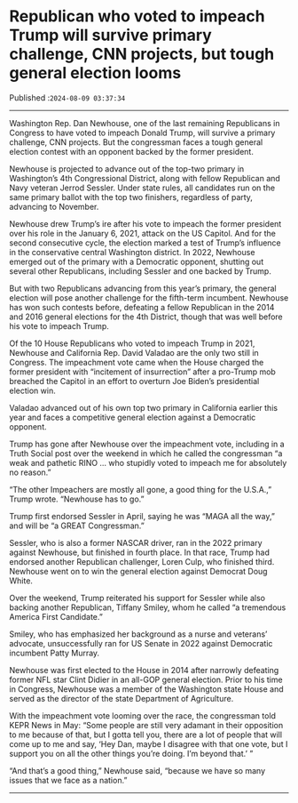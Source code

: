 # Republican who voted to impeach Trump will survive primary challenge, CNN projects, but tough general election looms

Published :`2024-08-09 03:37:34`

---

Washington Rep. Dan Newhouse, one of the last remaining Republicans in Congress to have voted to impeach Donald Trump, will survive a primary challenge, CNN projects. But the congressman faces a tough general election contest with an opponent backed by the former president.

Newhouse is projected to advance out of the top-two primary in Washington’s 4th Congressional District, along with fellow Republican and Navy veteran Jerrod Sessler. Under state rules, all candidates run on the same primary ballot with the top two finishers, regardless of party, advancing to November.

Newhouse drew Trump’s ire after his vote to impeach the former president over his role in the January 6, 2021, attack on the US Capitol. And for the second consecutive cycle, the election marked a test of Trump’s influence in the conservative central Washington district. In 2022, Newhouse emerged out of the primary with a Democratic opponent, shutting out several other Republicans, including Sessler and one backed by Trump.

But with two Republicans advancing from this year’s primary, the general election will pose another challenge for the fifth-term incumbent. Newhouse has won such contests before, defeating a fellow Republican in the 2014 and 2016 general elections for the 4th District, though that was well before his vote to impeach Trump.

Of the 10 House Republicans who voted to impeach Trump in 2021, Newhouse and California Rep. David Valadao are the only two still in Congress. The impeachment vote came when the House charged the former president with “incitement of insurrection” after a pro-Trump mob breached the Capitol in an effort to overturn Joe Biden’s presidential election win.

Valadao advanced out of his own top two primary in California earlier this year and faces a competitive general election against a Democratic opponent.

Trump has gone after Newhouse over the impeachment vote, including in a Truth Social post over the weekend in which he called the congressman “a weak and pathetic RINO … who stupidly voted to impeach me for absolutely no reason.”

“The other Impeachers are mostly all gone, a good thing for the U.S.A.,” Trump wrote. “Newhouse has to go.”

Trump first endorsed Sessler in April, saying he was “MAGA all the way,” and will be “a GREAT Congressman.”

Sessler, who is also a former NASCAR driver, ran in the 2022 primary against Newhouse, but finished in fourth place. In that race, Trump had endorsed another Republican challenger, Loren Culp, who finished third. Newhouse went on to win the general election against Democrat Doug White.

Over the weekend, Trump reiterated his support for Sessler while also backing another Republican, Tiffany Smiley, whom he called “a tremendous America First Candidate.”

Smiley, who has emphasized her background as a nurse and veterans’ advocate, unsuccessfully ran for US Senate in 2022 against Democratic incumbent Patty Murray.

Newhouse was first elected to the House in 2014 after narrowly defeating former NFL star Clint Didier in an all-GOP general election. Prior to his time in Congress, Newhouse was a member of the Washington state House and served as the director of the state Department of Agriculture.

With the impeachment vote looming over the race, the congressman told KEPR News in May: “Some people are still very adamant in their opposition to me because of that, but I gotta tell you, there are a lot of people that will come up to me and say, ‘Hey Dan, maybe I disagree with that one vote, but I support you on all the other things you’re doing. I’m beyond that.’ ”

“And that’s a good thing,” Newhouse said, “because we have so many issues that we face as a nation.”

---

